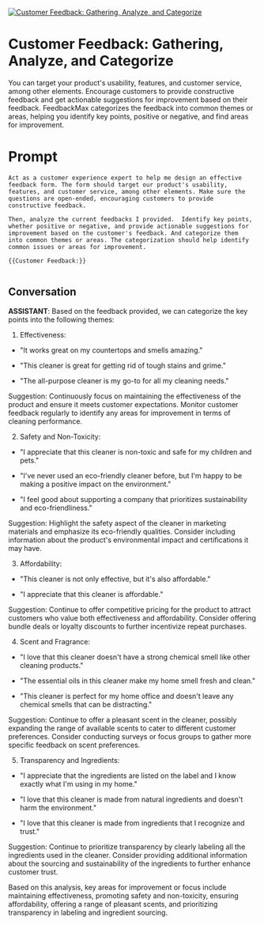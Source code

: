 
[![Customer Feedback: Gathering, Analyze, and Categorize](https://flow-prompt-covers.s3.us-west-1.amazonaws.com/icon/futuristic/futu_1.png)]()
# Customer Feedback: Gathering, Analyze, and Categorize 
You can target your product's usability, features, and customer service, among other elements. Encourage customers to provide constructive feedback and get actionable suggestions for improvement based on their feedback. FeedbackMax categorizes the feedback into common themes or areas, helping you identify key points, positive or negative, and find areas for improvement.

# Prompt

```
Act as a customer experience expert to help me design an effective feedback form. The form should target our product's usability, features, and customer service, among other elements. Make sure the questions are open-ended, encouraging customers to provide constructive feedback. 

Then, analyze the current feedbacks I provided.  Identify key points, whether positive or negative, and provide actionable suggestions for improvement based on the customer's feedback. And categorize them  into common themes or areas. The categorization should help identify common issues or areas for improvement.

{{Customer Feedback:}}


```

## Conversation

**ASSISTANT**: Based on the feedback provided, we can categorize the key points into the following themes:



1. Effectiveness:

- "It works great on my countertops and smells amazing."

- "This cleaner is great for getting rid of tough stains and grime."

- "The all-purpose cleaner is my go-to for all my cleaning needs."



Suggestion: Continuously focus on maintaining the effectiveness of the product and ensure it meets customer expectations. Monitor customer feedback regularly to identify any areas for improvement in terms of cleaning performance.



2. Safety and Non-Toxicity:

- "I appreciate that this cleaner is non-toxic and safe for my children and pets."

- "I've never used an eco-friendly cleaner before, but I'm happy to be making a positive impact on the environment."

- "I feel good about supporting a company that prioritizes sustainability and eco-friendliness."



Suggestion: Highlight the safety aspect of the cleaner in marketing materials and emphasize its eco-friendly qualities. Consider including information about the product's environmental impact and certifications it may have.



3. Affordability:

- "This cleaner is not only effective, but it's also affordable."

- "I appreciate that this cleaner is affordable."



Suggestion: Continue to offer competitive pricing for the product to attract customers who value both effectiveness and affordability. Consider offering bundle deals or loyalty discounts to further incentivize repeat purchases.



4. Scent and Fragrance:

- "I love that this cleaner doesn't have a strong chemical smell like other cleaning products."

- "The essential oils in this cleaner make my home smell fresh and clean."

- "This cleaner is perfect for my home office and doesn't leave any chemical smells that can be distracting."



Suggestion: Continue to offer a pleasant scent in the cleaner, possibly expanding the range of available scents to cater to different customer preferences. Consider conducting surveys or focus groups to gather more specific feedback on scent preferences.



5. Transparency and Ingredients:

- "I appreciate that the ingredients are listed on the label and I know exactly what I'm using in my home."

- "I love that this cleaner is made from natural ingredients and doesn't harm the environment."

- "I love that this cleaner is made from ingredients that I recognize and trust."



Suggestion: Continue to prioritize transparency by clearly labeling all the ingredients used in the cleaner. Consider providing additional information about the sourcing and sustainability of the ingredients to further enhance customer trust.



Based on this analysis, key areas for improvement or focus include maintaining effectiveness, promoting safety and non-toxicity, ensuring affordability, offering a range of pleasant scents, and prioritizing transparency in labeling and ingredient sourcing.


